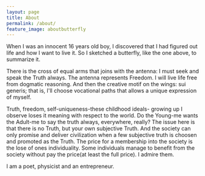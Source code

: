 ```yaml
---
layout: page
title: About
permalink: /about/
feature_image: aboutbutterfly
---
```


When I was an innocent 16 years old boy, I discovered that I had figured out life and how I want to live it. So I sketched a butterfly, like the one above, to summarize it. 

There is the cross of equal arms that joins with the antenna: I must seek and speak the Truth always. The antenna represents Freedom. I will live life free from dogmatic reasoning. And then the creative motif on the wings: sui generis; that is, I'll choose vocational paths that allows a unique expression of myself.

Truth, freedom, self-uniqueness-these childhood ideals- growing up I observe loses it meaning with respect to the world. Do the Young-me wants the Adult-me to say the truth always, everywhere, really? The issue here is that there is no Truth, but your own subjective Truth. And the society can only promise and deliver civilization when a few subjective truth is choosen and promoted as the Truth. The price for a membership into the society is the lose of ones individuality. Some individuals manage to benefit from the society without pay the price(at least the full price). I admire them.

I am a poet, physicist and an entrepreneur. 


